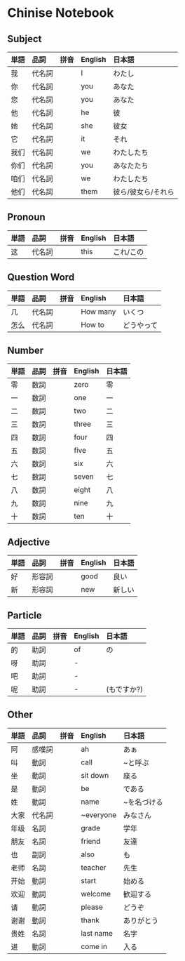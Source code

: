 # Chinise Notebook

## Subject

|単語|品詞|拼音|English|日本語|
|:--|:--|:--|:--|:--|
|我|代名詞||I|わたし|
|你|代名詞||you|あなた|
|您|代名詞||you|あなた|
|他|代名詞||he|彼|
|她|代名詞||she|彼女|
|它|代名詞||it|それ|
|我们|代名詞||we|わたしたち|
|你们|代名詞||you|あなたたち|
|咱们|代名詞||we|わたしたち|
|他们|代名詞||them|彼ら/彼女ら/それら|

## Pronoun

|単語|品詞|拼音|English|日本語|
|:--|:--|:--|:--|:--|
|这|代名詞||this|これ/この|

## Question Word

|単語|品詞|拼音|English|日本語|
|:--|:--|:--|:--|:--|
|几|代名詞||How many|いくつ|
|怎么|代名詞||How to|どうやって|

## Number

|単語|品詞|拼音|English|日本語|
|:--|:--|:--|:--|:--|
|零|数詞||zero|零|
|一|数詞||one|一|
|二|数詞||two|二|
|三|数詞||three|三|
|四|数詞||four|四|
|五|数詞||five|五|
|六|数詞||six|六|
|七|数詞||seven|七|
|八|数詞||eight|八|
|九|数詞||nine|九|
|十|数詞||ten|十|

## Adjective

|単語|品詞|拼音|English|日本語|
|:--|:--|:--|:--|:--|
|好|形容詞||good|良い|
|新|形容詞||new|新しい|

## Particle

|単語|品詞|拼音|English|日本語|
|:--|:--|:--|:--|:--|
|的|助詞||of|の|
|呀|助詞||-||
|吧|助詞||-||
|呢|助詞||-|(もですか?)|

## Other

|単語|品詞|拼音|English|日本語|
|:--|:--|:--|:--|:--|
|阿|感嘆詞||ah|あぁ|
|叫|動詞||call|~と呼ぶ|
|坐|動詞||sit down|座る|
|是|動詞||be|である|
|姓|動詞||name|~を名づける|
|大家|代名詞||~everyone|みなさん|
|年级|名詞||grade|学年|
|朋友|名詞||friend|友達|
|也|副詞||also|も|
|老师|名詞||teacher|先生|
|开始|動詞||start|始める|
|欢迎|動詞||welcome|歓迎する|
|请|動詞||please|どうぞ|
|谢谢|動詞||thank|ありがとう|
|贵姓|名詞||last name|名字|
|进|動詞||come in|入る|
